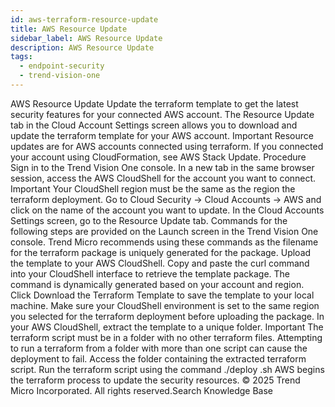 ```yaml
---
id: aws-terraform-resource-update
title: AWS Resource Update
sidebar_label: AWS Resource Update
description: AWS Resource Update
tags:
  - endpoint-security
  - trend-vision-one
---
```


 AWS Resource Update Update the terraform template to get the latest security features for your connected AWS account. The Resource Update tab in the Cloud Account Settings screen allows you to download and update the terraform template for your AWS account. Important Resource updates are for AWS accounts connected using terraform. If you connected your account using CloudFormation, see AWS Stack Update. Procedure Sign in to the Trend Vision One console. In a new tab in the same browser session, access the AWS CloudShell for the account you want to connect. Important Your CloudShell region must be the same as the region the terraform deployment. Go to Cloud Security → Cloud Accounts → AWS and click on the name of the account you want to update. In the Cloud Accounts Settings screen, go to the Resource Update tab. Commands for the following steps are provided on the Launch screen in the Trend Vision One console. Trend Micro recommends using these commands as the filename for the terraform package is uniquely generated for the package. Upload the template to your AWS CloudShell. Copy and paste the curl command into your CloudShell interface to retrieve the template package. The command is dynamically generated based on your account and region. Click Download the Terraform Template to save the template to your local machine. Make sure your CloudShell environment is set to the same region you selected for the terraform deployment before uploading the package. In your AWS CloudShell, extract the template to a unique folder. Important The terraform script must be in a folder with no other terraform files. Attempting to run a terraform from a folder with more than one script can cause the deployment to fail. Access the folder containing the extracted terraform script. Run the terraform script using the command ./deploy .sh AWS begins the terraform process to update the security resources. © 2025 Trend Micro Incorporated. All rights reserved.Search Knowledge Base